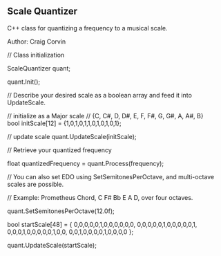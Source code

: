 <h2>Scale Quantizer</h2>

C++ class for quantizing a frequency to a musical scale.

Author: Craig Corvin

// Class initialization

ScaleQuantizer quant;

quant.Init();

// Describe your desired scale as a boolean array and feed it into UpdateScale.

// initialize as a Major scale
// {C, C#, D, D#, E, F, F#, G, G#, A, A#, B}	
bool initScale[12] = {1,0,1,0,1,1,0,1,0,1,0,1};

// update scale
quant.UpdateScale(initScale);

// Retrieve your quantized frequency

float quantizedFrequency = quant.Process(frequency);

// You can also set EDO using SetSemitonesPerOctave, and multi-octave scales are possible.

// Example: Prometheus Chord, C F# Bb E A D, over four octaves.

quant.SetSemitonesPerOctave(12.0f);

bool startScale[48] = {
0,0,0,0,0,1,0,0,0,0,0,0,
0,0,0,0,0,1,0,0,0,0,0,1,
0,0,0,1,0,0,0,0,0,1,0,0,
0,0,1,0,0,0,0,1,0,0,0,0
};

quant.UpdateScale(startScale);


